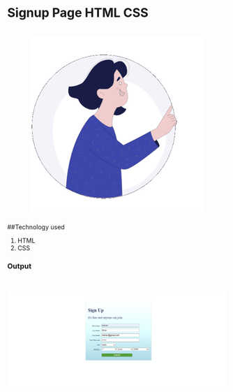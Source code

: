 # Signup Page HTML CSS


<h1 align="center"> <center><img src="https://github.com/manavshah123/Signup_Page_HTML_CSS/blob/main/signup_rn.gif"  width="400"></h1>

##Technology used
  1. HTML
  2. CSS
  
  ### Output
<br>
<p float="left">
  <img src="https://github.com/manavshah123/Signup_Page_HTML_CSS/blob/main/Screenshot%202022-02-20%20210821.png"/>
</p>
